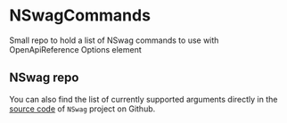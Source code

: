 # NSwagCommands
Small repo to hold a list of NSwag commands to use with OpenApiReference Options element

## NSwag repo
You can also find the list of currently supported arguments directly in the [source code](https://github.com/RicoSuter/NSwag/blob/master/src/NSwag.Commands/Commands/CodeGeneration/JsonSchemaToCSharpCommand.cs) of `NSwag` project on Github.